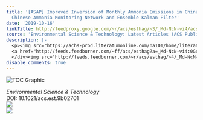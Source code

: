 ```yaml
---
title: '[ASAP] Improved Inversion of Monthly Ammonia Emissions in China Based on the
  Chinese Ammonia Monitoring Network and Ensemble Kalman Filter'
date: '2019-10-16'
linkTitle: http://feedproxy.google.com/~r/acs/esthag/~3/_Md-NcN-vi4/acs.est.9b02701
source: 'Environmental Science & Technology: Latest Articles (ACS Publications)'
description: |-
  <p><img src="https://achs-prod.literatumonline.com/na101/home/literatum/publisher/achs/journals/content/esthag/0/esthag.ahead-of-print/acs.est.9b02701/20191016/images/medium/es9b02701_0004.gif" alt="TOC Graphic"/></p><div><cite>Environmental Science & Technology</cite></div><div>DOI: 10.1021/acs.est.9b02701</div><div class="feedflare">
  <a href="http://feeds.feedburner.com/~ff/acs/esthag?a=_Md-NcN-vi4:0GcvZciHpgY:yIl2AUoC8zA"><img src="http://feeds.feedburner.com/~ff/acs/esthag?d=yIl2AUoC8zA" border="0"></img></a>
  </div><img src="http://feeds.feedburner.com/~r/acs/esthag/~4/_Md-NcN-vi4" ...
disable_comments: true
---
```

<p><img src="https://achs-prod.literatumonline.com/na101/home/literatum/publisher/achs/journals/content/esthag/0/esthag.ahead-of-print/acs.est.9b02701/20191016/images/medium/es9b02701_0004.gif" alt="TOC Graphic"/></p><div><cite>Environmental Science & Technology</cite></div><div>DOI: 10.1021/acs.est.9b02701</div><div class="feedflare">
<a href="http://feeds.feedburner.com/~ff/acs/esthag?a=_Md-NcN-vi4:0GcvZciHpgY:yIl2AUoC8zA"><img src="http://feeds.feedburner.com/~ff/acs/esthag?d=yIl2AUoC8zA" border="0"></img></a>
</div><img src="http://feeds.feedburner.com/~r/acs/esthag/~4/_Md-NcN-vi4" ...